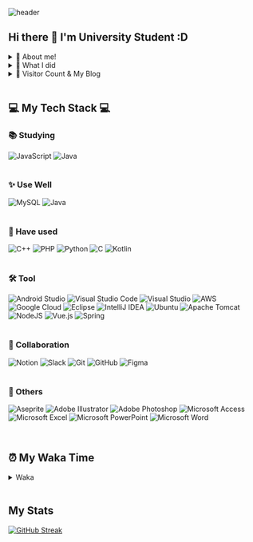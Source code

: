![header](https://capsule-render.vercel.app/api?type=waving&color=auto&height=300&section=header&text=YoungJoo%20Kim&fontSize=90)

## Hi there 👋 I'm University Student :D

<details>
<summary> 🌱 About me! </summary>
 
 > <strong></strong> Love eating delicous food 🍴, cooking 🍳, play guitar 🎸, game 🎮 </br>
 > <strong></strong> I hope to develop every assist things or funny things 😁

</details>

<details>
<summary> 💎 What I did </summary>

| Date | content | link |
|------|---------|------|
|2018.03 - 2018.06| Coding study | |
|2019.08 - 2020.04| Study for English in the U.S.A(University of Florida)| |
|2021.04 - 2021.08| Study of Searching for Dream | |
|2021.07 - 2021.08| Attended a special lecture series about AI | |
|2021.08| Got an excellence award for AI idea competition | |
|2021.09| Attended a special lecture about Android | |
|2021.09 - 2022.| Alogorithm Study| |
|2021.10 - 2022.03| Android Study| |
|2021.10 - 2022.09| Volunteer Club CPU | |
|2022.01| Attended a special lecture about Figma | |
|2022.01 - 2022.03| Solution Challenge - nougly| |
|2022.05 - 2022.07| Vue Study | |
|2021.09 - 2022.06 | Startup Clup Mondays member | |
|2022.05 - 2022.09| JavaScript Deep Study | |
|2022.08| Got certificate about 2022 Student promising start-up team 300 competition in growth track | |
|2022.10 - 2022.11| AWS Study | |
|2023.01| Got accepted to Microsoft Word Expert(Office 2016) and Microsoft PowerPoint(Office 2016) | |
|2022.06 - 2023.01| Startup Clup Mondays representative | |
|2022.08 - 2023.01| prepare for the U.S.A. internship(K-MOVE) - Stop  | |
|2021.09 - 2023.02| GDSC | |

</div>
</details>

<details>
<summary> 👋 Visitor Count & My Blog </summary>
</br>

[![Hits](https://hits.seeyoufarm.com/api/count/incr/badge.svg?url=https%3A%2F%2Fgithub.com%2FK-0joo&count_bg=%2379C83D&title_bg=%23FFA34A&icon=instacart.svg&icon_color=%23E7E7E7&title=VISITS&edge_flat=false)](https://hits.seeyoufarm.com)   

[![Tistory Badge](https://img.shields.io/badge/Tech%20Blog-555263?style=flat&logoColor=white)](https://kimeyou.tistory.com/) 

</details>


</br>

## 💻 My Tech Stack 💻


### 📚 Studying
![JavaScript](https://img.shields.io/badge/javascript-%23323330.svg?style=for-the-badge&logo=javascript&logoColor=%23F7DF1E)
![Java](https://img.shields.io/badge/java-%23ED8B00.svg?style=for-the-badge&logo=java&logoColor=white)
</br></br>

### ✨ Use Well
![MySQL](https://img.shields.io/badge/mysql-%2300f.svg?style=for-the-badge&logo=mysql&logoColor=white)
![Java](https://img.shields.io/badge/java-%23ED8B00.svg?style=for-the-badge&logo=java&logoColor=white)
</br></br>

### 🔎 Have used
![C++](https://img.shields.io/badge/c++-%2300599C.svg?style=for-the-badge&logo=c%2B%2B&logoColor=white)
![PHP](https://img.shields.io/badge/php-%23777BB4.svg?style=for-the-badge&logo=php&logoColor=white)
![Python](https://img.shields.io/badge/python-3670A0?style=for-the-badge&logo=python&logoColor=ffdd54)
![C](https://img.shields.io/badge/c-%2300599C.svg?style=for-the-badge&logo=c&logoColor=white)
![Kotlin](https://img.shields.io/badge/kotlin-%230095D5.svg?style=for-the-badge&logo=kotlin&logoColor=white)
</br></br>

### 🛠 Tool
![Android Studio](https://img.shields.io/badge/Android%20Studio-3DDC84.svg?style=for-the-badge&logo=android-studio&logoColor=white)
![Visual Studio Code](https://img.shields.io/badge/Visual%20Studio%20Code-0078d7.svg?style=for-the-badge&logo=visual-studio-code&logoColor=white)
![Visual Studio](https://img.shields.io/badge/Visual%20Studio-5C2D91.svg?style=for-the-badge&logo=visual-studio&logoColor=white)
![AWS](https://img.shields.io/badge/AWS-%23FF9900.svg?style=for-the-badge&logo=amazon-aws&logoColor=white)
![Google Cloud](https://img.shields.io/badge/GoogleCloud-%234285F4.svg?style=for-the-badge&logo=google-cloud&logoColor=white)
![Eclipse](https://img.shields.io/badge/Eclipse-FE7A16.svg?style=for-the-badge&logo=Eclipse&logoColor=white)
![IntelliJ IDEA](https://img.shields.io/badge/IntelliJIDEA-000000.svg?style=for-the-badge&logo=intellij-idea&logoColor=white)
![Ubuntu](https://img.shields.io/badge/Ubuntu-E95420?style=for-the-badge&logo=ubuntu&logoColor=white)
![Apache Tomcat](https://img.shields.io/badge/apache%20tomcat-%23F8DC75.svg?style=for-the-badge&logo=apache-tomcat&logoColor=black)
![NodeJS](https://img.shields.io/badge/node.js-6DA55F?style=for-the-badge&logo=node.js&logoColor=white)
![Vue.js](https://img.shields.io/badge/vuejs-%2335495e.svg?style=for-the-badge&logo=vuedotjs&logoColor=%234FC08D)
![Spring](https://img.shields.io/badge/spring-%236DB33F.svg?style=for-the-badge&logo=spring&logoColor=white)
</br></br>

### 🎨 Collaboration
![Notion](https://img.shields.io/badge/Notion-%23000000.svg?style=for-the-badge&logo=notion&logoColor=white)
![Slack](https://img.shields.io/badge/Slack-4A154B?style=for-the-badge&logo=slack&logoColor=white)
![Git](https://img.shields.io/badge/git-%23F05033.svg?style=for-the-badge&logo=git&logoColor=white)
![GitHub](https://img.shields.io/badge/github-%23121011.svg?style=for-the-badge&logo=github&logoColor=white)
![Figma](https://img.shields.io/badge/figma-%23F24E1E.svg?style=for-the-badge&logo=figma&logoColor=white)
</br></br>


### 🎈 Others
![Aseprite](https://img.shields.io/badge/Aseprite-FFFFFF?style=for-the-badge&logo=Aseprite&logoColor=#7D929E)
![Adobe Illustrator](https://img.shields.io/badge/adobe%20illustrator-%23FF9A00.svg?style=for-the-badge&logo=adobe%20illustrator&logoColor=white)
![Adobe Photoshop](https://img.shields.io/badge/adobe%20photoshop-%2331A8FF.svg?style=for-the-badge&logo=adobe%20photoshop&logoColor=white)
![Microsoft Access](https://img.shields.io/badge/Microsoft_Access-A4373A?style=for-the-badge&logo=microsoft-access&logoColor=white)
![Microsoft Excel](https://img.shields.io/badge/Microsoft_Excel-217346?style=for-the-badge&logo=microsoft-excel&logoColor=white)
![Microsoft PowerPoint](https://img.shields.io/badge/Microsoft_PowerPoint-B7472A?style=for-the-badge&logo=microsoft-powerpoint&logoColor=white)
![Microsoft Word](https://img.shields.io/badge/Microsoft_Word-2B579A?style=for-the-badge&logo=microsoft-word&logoColor=white)


</br>

## ⏰ My Waka Time

<details>
<summary> Waka </summary>
</br>

<!--START_SECTION:waka-->
![Lines of code](https://img.shields.io/badge/%EC%A0%80%EB%8A%94%20%EC%97%AC%ED%83%9C%EA%B9%8C%EC%A7%80%20-2.0%20million%20%EC%A4%84%EC%9D%98%20%EC%BD%94%EB%93%9C%EB%A5%BC%20%EC%9E%91%EC%84%B1%ED%96%88%EC%96%B4%EC%9A%94.-blue)

**🐱 저의 GitHub 정보에요.** 

> 📦 GitHub의 69.3 kB만큼의 저장소를 사용하고 있어요. 
 > 
> 🏆 7 만큼의 Contributions을 2023년에 했어요
 > 
> 🚫 구직중이지 않아요.
 > 
> 📜 27개의 Public Repository를 만들었어요. 
 > 
> 🔑 2개의 Private Repository를 만들었어요. 
 > 
**저는 아침형 인간이에요. 🐤** 

```text
🌞 아침                     330 commits         █████░░░░░░░░░░░░░░░░░░░░   18.11 % 
🌆 낮　                     930 commits         █████████████░░░░░░░░░░░░   51.04 % 
🌃 저녁                     490 commits         ███████░░░░░░░░░░░░░░░░░░   26.89 % 
🌙 밤　                     72 commits          █░░░░░░░░░░░░░░░░░░░░░░░░   03.95 % 
```
📅 **제가 가장 생산적인 날은 월요일이에요.** 

```text
월요일                      538 commits         ███████░░░░░░░░░░░░░░░░░░   29.53 % 
화요일                      196 commits         ███░░░░░░░░░░░░░░░░░░░░░░   10.76 % 
수요일                      242 commits         ███░░░░░░░░░░░░░░░░░░░░░░   13.28 % 
목요일                      226 commits         ███░░░░░░░░░░░░░░░░░░░░░░   12.40 % 
금요일                      260 commits         ████░░░░░░░░░░░░░░░░░░░░░   14.27 % 
토요일                      164 commits         ██░░░░░░░░░░░░░░░░░░░░░░░   09.00 % 
일요일                      196 commits         ███░░░░░░░░░░░░░░░░░░░░░░   10.76 % 
```


📊 **저는 이번주를 이렇게 시간을 보냈어요.** 

```text
🕑︎ Timezone: Asia/Seoul

💬 프로그래밍 언어들: 
Java                     30 hrs 45 mins      ████████████████████████░   95.51 % 
HTML                     1 hr 26 mins        █░░░░░░░░░░░░░░░░░░░░░░░░   04.48 % 
CSS                      0 secs              ░░░░░░░░░░░░░░░░░░░░░░░░░   00.01 % 

🔥 에디터들: 
Eclipse                  29 hrs 58 mins      ███████████████████████░░   93.09 % 
VS Code                  2 hrs 13 mins       ██░░░░░░░░░░░░░░░░░░░░░░░   06.91 % 

💻 운영 체제들: 
Windows                  32 hrs 12 mins      █████████████████████████   100.00 % 
```

**저는 주로 Java 언어를 사용해요.** 

```text
Java                     5 repos             ███████░░░░░░░░░░░░░░░░░░   27.78 % 
HTML                     3 repos             ████░░░░░░░░░░░░░░░░░░░░░   16.67 % 
Python                   2 repos             ███░░░░░░░░░░░░░░░░░░░░░░   11.11 % 
TypeScript               1 repo              █░░░░░░░░░░░░░░░░░░░░░░░░   05.56 % 
Vue                      1 repo              █░░░░░░░░░░░░░░░░░░░░░░░░   05.56 % 
```




 Last Updated on 20/03/2023 18:37:39 UTC
<!--END_SECTION:waka-->

</details>



</br>

## My Stats
[![GitHub Streak](https://streak-stats.demolab.com?user=K-0joo&theme=gruvbox_duo&border=FFD552)](https://git.io/streak-stats)

<!-- ![Anurag's GitHub stats](https://github-readme-stats.vercel.app/api?username=K-0joo&theme=flag-india&show_icons=true) -->
<p></p>



